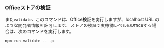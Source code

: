 ### <a name="office-store-validation"></a>Officeストアの検証

また`validate`、このコマンドは、Office検証を実行しますが、localhost URL のような開発者情報を許可します。 ストアの検証で実稼働レベルのOfficeする場合は、次のコマンドを実行します。

```command&nbsp;line
npm run validate -- -p
```